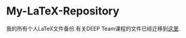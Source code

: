 # My-LaTeX-Repository

我的所有个人LaTeX文件备份.有关DEEP Team课程的文件已经迁移到[这里](https://github.com/DEEPTeam2022/LaTeX-repository-deep/tree/math).
